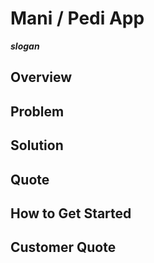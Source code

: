 # Mani / Pedi App #
***slogan***


## Overview ##

## Problem ##

## Solution ##
 

## Quote ##

## How to Get Started ##


## Customer Quote ##


